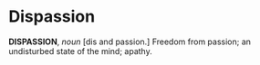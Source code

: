 # Dispassion

**DISPASSION**, _noun_ \[dis and passion.\] Freedom from passion; an undisturbed state of the mind; apathy.